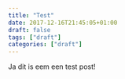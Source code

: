 ```yaml
---
title: "Test"
date: 2017-12-16T21:45:05+01:00
draft: false
tags: ["draft"]
categories: ["draft"]
---
```


Ja dit is eem een test post!